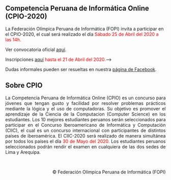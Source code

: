 ## Competencia Peruana de Informática Online (CPIO-2020)

La Federación Olímpica Peruana de Informática (FOPI) invita a participar en el CPIO-2020, el cual será realizado el día
<span style="color:red">Sábado 25 de Abril del 2020 a las 14h.</span>

Ver convocatoria oficial [aquí](archivos/convocatoria-2020.pdf).

<!--Inscripciones: próximamente.-->

Inscripciones [aquí](https://forms.gle/Ro5ELGqBPAzWS1sD6)
 <span style="color:red">hasta el 21 de Abril del 2020.</span>-->

Dudas informales pueden ser resueltas en nuestra [página de Facebook](https://www.facebook.com/InformaticaPe/).

## Sobre CPIO

<div style="text-align: justify">
La Competencia Peruana de Informática Online (CPIO)
es un concurso para jóvenes que tengan gusto y facilidad por resolver problemas prácticos mediante la lógica y el uso de computadoras.
Su objetivo es promover el aprendizaje de la Ciencia de la
Computacion (Computer Science) en los estudiantes.
Los 10 mejores estudiantes peruanos serán seleccionados
para participar en el Concurso Iberoamericano de Informática y Computación (CIIC), el cual es un concurso internacional con participantes
de distintos países de iberoamérica.
El CIIC-2020 será realizado de manera simultánea por todos los países
el día <span style="color:red">30 de Mayo del 2020.</span>
Los estudiantes peruanos seleccionados podrán rendir el examen
en cualquiera de las dos sedes de Lima y Arequipa.
</div>

&nbsp;&nbsp;&nbsp;
<div style="text-align: right">
&copy; Federación Olímpica Peruana de Informática (FOPI)
</div>


